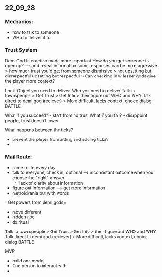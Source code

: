 ## 22_09_28

### Mechanics:
* how to talk to someone
* WHo to deliver it to

### Trust System
Demi God Interaction made more important
How do you get someone to open up? --> and reveal information
some responses can be more agressive > how much trust you'd get from someone
dismissive > not upsetting but disrespectful
upsetting but respectful > 
Can checking in w lesser gods give the player more context?

Lock, Object you need to deliver, Who you need to deliver
Talk to townspeople > Get Trust > Get Info > then figure out WHO and WHY
Talk direct to demi god (reciever) > More difficult, lacks context, choice dialog BATTLE

What if you succeed? - start from no trust
What if you fail? - disappoint people, trust doesn't lower

What happens between the ticks?
* prevent the player from sitting and adding ticks?
* 

### Mail Route:
* same route every day
* talk to everyone, check in, optional --> inconsistant outcome when you choose the "right" answer
  * lack of clarity about information 
* figure out information --> get more information
* metroidvania but with words

=Get powers from demi gods=
* move different
* hidden npc
* do ritual

Talk to townspeople > Get Trust > Get Info > then figure out WHO and WHY
Talk direct to demi god (reciever) > More difficult, lacks context, choice dialog BATTLE

MVP:
* build one model
* One person to interact with
* 
